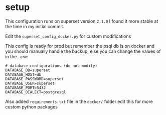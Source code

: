 # setup

This configuration runs on superset version `2.1.0` I found it more stable at the time in my initial commit. 

Edit the `superset_config_docker.py` for custom modifications

This config is ready for prod but remember the psql db is on docker and you should manually handle the backup,
else you can change the values of in the `.env`:

```
# database configurations (do not modify)
DATABASE_DB=superset
DATABASE_HOST=db
DATABASE_PASSWORD=superset
DATABASE_USER=superset
DATABASE_PORT=5432
DATABASE_DIALECT=postgresql
```

Also added `requirements.txt` file in the `docker/` folder edit this for more custom python packages
